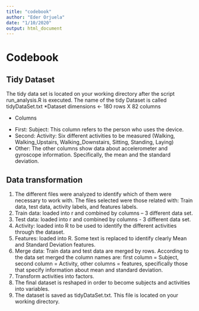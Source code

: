 ```yaml
---
title: "codebook"
author: "Eder Orjuela"
date: "1/10/2020"
output: html_document
---
```


# Codebook

## Tidy Dataset
The tidy data set is located on your working directory after the script run_analysis.R is executed. The name of the tidy Dataset is called tidyDataSet.txt
*Dataset dimensions <- 180 rows X 82 columns
* Columns
+ First: Subject: This column refers to the person who uses the device.
+ Second: Activity: Six different activities to be measured (Walking, Walking_Upstairs, Walking_Downstairs, Sitting, Standing, Laying) 
+ Other: The other columns show data about accelerometer and gyroscope information. Specifically, the mean and the standard deviation.

## Data transformation
1. The different files were analyzed to identify which of them were necessary to work with. The files selected were those related with: Train data, test data, activity labels, and features labels.
2. Train data: loaded into r and combined by columns – 3 different data set.
3. Test data: loaded into r and combined by columns - 3 different data set.
4. Activity: loaded into R to be used to identify the different activities through the dataset.
5. Features: loaded into R. Some text is replaced to identify clearly Mean and Standard Deviation features.
6. Merge data: Train data and test data are merged by rows. According to the data set merged the column names are: first column = Subject, second column = Activity, other columns = features, specifically those that specify information about mean and standard deviation.
7. Transform activities into factors.
8. The final dataset is reshaped in order to become subjects and activities into variables.
9. The dataset is saved as tidyDataSet.txt. This file is located on your working directory.
